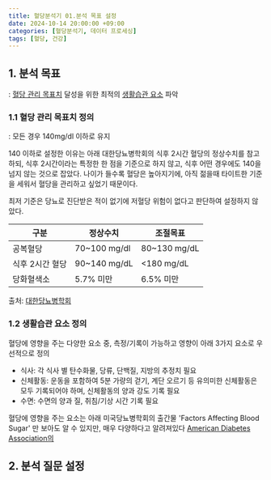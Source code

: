 ```yaml
---
title: 혈당분석기 01.분석 목표 설정
date: 2024-10-14 20:00:00 +09:00
categories: [혈당분석기, 데이터 프로세싱]
tags: [혈당, 건강]
---
```



## 1. 분석 목표
: <u>혈당 관리 목표치</u> 달성을 위한 최적의 <u>생활습관 요소</u> 파악

### 1.1 혈당 관리 목표치 정의
: 모든 경우 140mg/dl 이하로 유지

140 이하로 설정한 이유는 아래 대한당뇨병학회의 식후 2시간 혈당의 정상수치를 참고하되, 식후 2시간이라는 특정한 한 점을 기준으로 하지 않고, 식후 어떤 경우에도 140을 넘지 않는 것으로 잡았다. 나이가 들수록 혈당은 높아지기에, 아직 젊을때 타이트한 기준을 세워서 혈당을 관리하고 싶었기 때문이다. 

최저 기준은 당뇨로 진단받은 적이 없기에 저혈당 위험이 없다고 판단하여 설정하지 않았다. 

| 구분        | 정상수치         | 조절목표         |
| --------- | ------------ | ------------ |
| 공복혈당      | 70~100 mg/dl | 80~130 mg/dL |
| 식후 2시간 혈당 | 90~140 mg/dL | <180 mg/dL   |
| 당화혈색소     | 5.7% 미만      | 6.5% 미만      |
출처: [대한당뇨병학회](https://www.diabetes.or.kr/general/info/treat/treat_01.php)

### 1.2 생활습관 요소 정의
혈당에 영향을 주는 다양한 요소 중, 측정/기록이 가능하고 영향이 아래 3가지 요소로 우선적으로 정의

- 식사: 각 식사 별 탄수화물, 당류, 단백질, 지방의 추정치 필요
- 신체활동: 운동을 포함하여 5분 가량의 걷기, 계단 오르기 등 유의미한 신체활동은 모두 기록되어야 하며, 신체활동의 양과 강도 기록 필요
- 수면: 수면의 양과 질, 취침/기상 시간 기록 필요

혈당에 영향을 주는 요소는 아래 미국당뇨병학회의 출간물 'Factors Affecting Blood Sugar' 만 보아도 알 수 있지만, 매우 다양하다고 알려져있다
[American Diabetes Association의 ](https://professional.diabetes.org/sites/dpro/files/2024-03/ada-factsheet-factorsaffectingbloodsugar_002.pdf)



## 2. 분석 질문 설정

